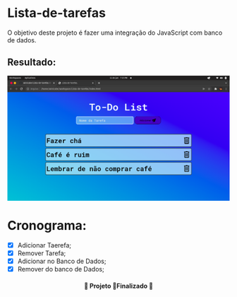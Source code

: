 # Lista-de-tarefas
O objetivo deste projeto é fazer uma integração do JavaScript com banco de dados.

## Resultado:

<img align="center" src="./assets/images/demostrationImage.png">

# Cronograma:

- [x] Adicionar Taerefa;
- [x] Remover Tarefa;
- [x] Adicionar no Banco de Dados;
- [x] Remover do banco de Dados;
<h4 align="center"> 
	🚀 Projeto 🚀Finalizado 🚀

</h4>

